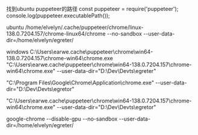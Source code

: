 找到ubuntu puppeteer的路径
const puppeteer = require('puppeteer');
console.log(puppeteer.executablePath());

ubuntu
/home/elvelyn/.cache/puppeteer/chrome/linux-138.0.7204.157/chrome-linux64/chrome --no-sandbox --user-data-dir=/home/elvelyn/egreter/

windows
C:\Users\earwe\.cache\puppeteer\chrome\win64-138.0.7204.157\chrome-win64\chrome.exe
"C:\Users\earwe\.cache\puppeteer\chrome\win64-138.0.7204.157\chrome-win64\chrome.exe"  --user-data-dir="D:\Dev\Devts\egreter"

"C:\Program Files\Google\Chrome\Application\chrome.exe"  --user-data-dir="D:\Dev\Devts\egretor"

"C:\Users\earwe\.cache\puppeteer\chrome\win64-138.0.7204.157\chrome-win64\chrome.exe"  --user-data-dir="D:\Dev\Devts\egretor"



google-chrome --disable-gpu --no-sandbox --user-data-dir=/home/elvelyn/egreter/
